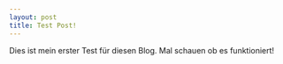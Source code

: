 ```yaml
---
layout: post
title: Test Post!
---
```


Dies ist mein erster Test für diesen Blog. Mal schauen ob es funktioniert!
